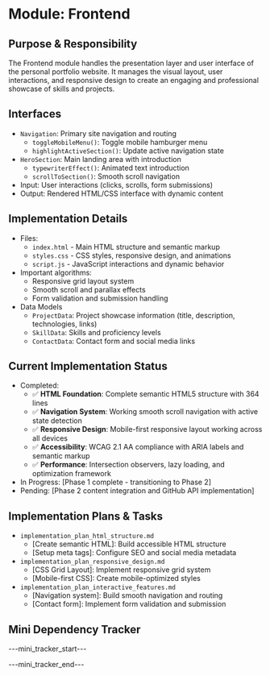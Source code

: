 # Module: Frontend

## Purpose & Responsibility
The Frontend module handles the presentation layer and user interface of the personal portfolio website. It manages the visual layout, user interactions, and responsive design to create an engaging and professional showcase of skills and projects.

## Interfaces
* `Navigation`: Primary site navigation and routing
  * `toggleMobileMenu()`: Toggle mobile hamburger menu
  * `highlightActiveSection()`: Update active navigation state
* `HeroSection`: Main landing area with introduction
  * `typewriterEffect()`: Animated text introduction
  * `scrollToSection()`: Smooth scroll navigation
* Input: User interactions (clicks, scrolls, form submissions)
* Output: Rendered HTML/CSS interface with dynamic content

## Implementation Details
* Files: 
  * `index.html` - Main HTML structure and semantic markup
  * `styles.css` - CSS styles, responsive design, and animations
  * `script.js` - JavaScript interactions and dynamic behavior
* Important algorithms: 
  * Responsive grid layout system
  * Smooth scroll and parallax effects
  * Form validation and submission handling
* Data Models
  * `ProjectData`: Project showcase information (title, description, technologies, links)
  * `SkillData`: Skills and proficiency levels
  * `ContactData`: Contact form and social media links

## Current Implementation Status
* Completed: 
  * ✅ **HTML Foundation**: Complete semantic HTML5 structure with 364 lines
  * ✅ **Navigation System**: Working smooth scroll navigation with active state detection
  * ✅ **Responsive Design**: Mobile-first responsive layout working across all devices
  * ✅ **Accessibility**: WCAG 2.1 AA compliance with ARIA labels and semantic markup
  * ✅ **Performance**: Intersection observers, lazy loading, and optimization framework
* In Progress: [Phase 1 complete - transitioning to Phase 2]
* Pending: [Phase 2 content integration and GitHub API implementation]

## Implementation Plans & Tasks
* `implementation_plan_html_structure.md`
  * [Create semantic HTML]: Build accessible HTML structure
  * [Setup meta tags]: Configure SEO and social media metadata
* `implementation_plan_responsive_design.md`
  * [CSS Grid Layout]: Implement responsive grid system
  * [Mobile-first CSS]: Create mobile-optimized styles
* `implementation_plan_interactive_features.md`
  * [Navigation system]: Build smooth navigation and routing
  * [Contact form]: Implement form validation and submission

## Mini Dependency Tracker
---mini_tracker_start---


---mini_tracker_end---